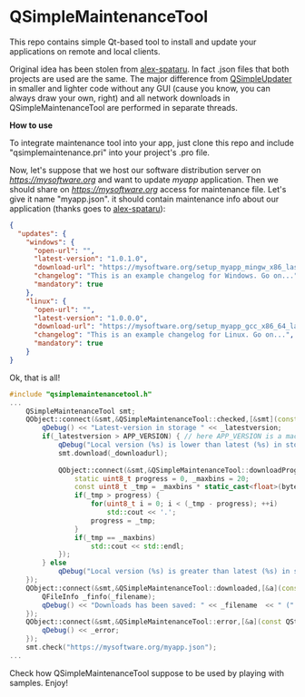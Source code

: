 QSimpleMaintenanceTool
===

This repo contains simple Qt-based tool to install and update your applications on remote and local clients.

Original idea has been stolen from [alex-spataru](https://github.com/alex-spataru/QSimpleUpdater). In fact .json files that both projects are used are the same. The major difference from [QSimpleUpdater](https://github.com/alex-spataru/QSimpleUpdater)
in smaller and lighter code without any GUI (cause you know, you can always draw your own, right) and
all network downloads in QSimpleMaintenanceTool are performed in separate threads.

**How to use**

To integrate maintenance tool into your app, just clone this repo and include "qsimplemaintenance.pri" into your project's .pro file.
 
Now, let's suppose that we host our software distribution server on *https://mysoftware.org* and want to update *myapp* application.
Then we should share on *https://mysoftware.org* access for maintenance file. Let's give it name "myapp.json". it should contain maintenance info about our application (thanks goes to [alex-spataru](https://github.com/alex-spataru/QSimpleUpdater)):

```json
{
  "updates": {
    "windows": {
      "open-url": "",
      "latest-version": "1.0.1.0",
      "download-url": "https://mysoftware.org/setup_myapp_mingw_x86_last.msi",
      "changelog": "This is an example changelog for Windows. Go on...",
      "mandatory": true
    },
    "linux": {
      "open-url": "",
      "latest-version": "1.0.0.0",
      "download-url": "https://mysoftware.org/setup_myapp_gcc_x86_64_last.deb",
      "changelog": "This is an example changelog for Linux. Go on...",
      "mandatory": true
    }
}
```

Ok, that is all!

```C++
#include "qsimplemaintenancetool.h"
...
	QSimpleMaintenanceTool smt;
	QObject::connect(&smt,&QSimpleMaintenanceTool::checked,[&smt](const QString &_openurl, const QString &_latestversion, const QString &_downloadurl, const QString &_changelog, bool _mandatory){
		qDebug() << "Latest-version in storage " << _latestversion;
		if(_latestversion > APP_VERSION) { // here APP_VERSION is a macro defined at compile time
			qDebug("Local version (%s) is lower than latest (%s) in storage. Update needed", APP_VERSION,_latestversion.toUtf8().constData());
			smt.download(_downloadurl);
			
			QObject::connect(&smt,&QSimpleMaintenanceTool::downloadProgress,[](qint64 bytesReceived, qint64 bytesTotal){
				static uint8_t progress = 0, _maxbins = 20;
				const uint8_t _tmp = _maxbins * static_cast<float>(bytesReceived) / bytesTotal;
				if(_tmp > progress) {
					for(uint8_t i = 0; i < (_tmp - progress); ++i)
						std::cout << '.';
					progress = _tmp;
				}
				if(_tmp == _maxbins)
					std::cout << std::endl;
			});
		} else
			qDebug("Local version (%s) is greater than latest (%s) in storage. No update needed", APP_VERSION,_latestversion.toUtf8().constData());
	});
	QObject::connect(&smt,&QSimpleMaintenanceTool::downloaded,[&a](const QString &_filename){
		QFileInfo _finfo(_filename);
		qDebug() << "Downloads has been saved: " << _filename  << " (" << _finfo.size() << " bytes)";
	});
	QObject::connect(&smt,&QSimpleMaintenanceTool::error,[&a](const QString &_error){
		qDebug() << _error;
	});
	smt.check("https://mysoftware.org/myapp.json");
...
```

Check how QSimpleMaintenanceTool suppose to be used by playing with samples. Enjoy!